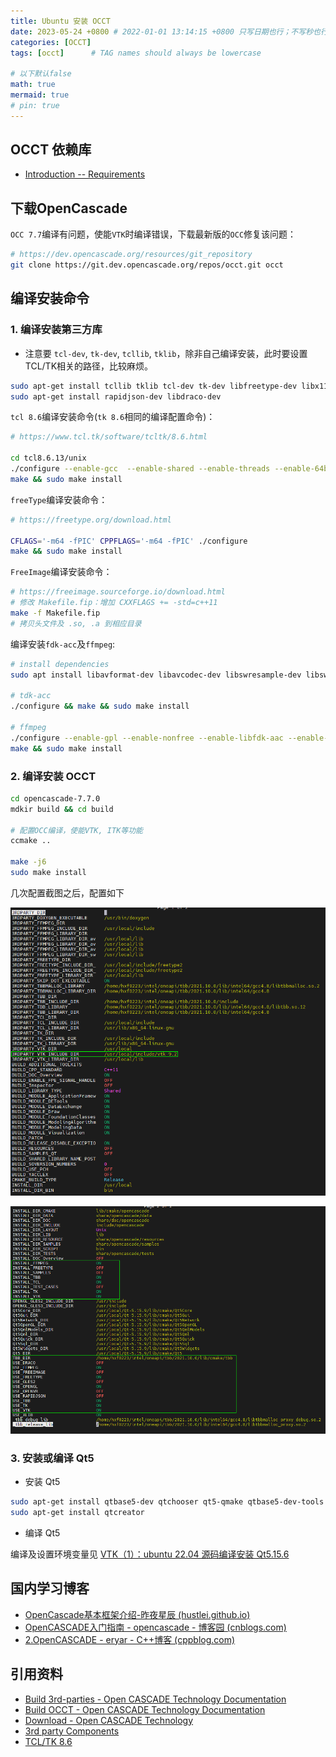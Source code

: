 ```yaml
---
title: Ubuntu 安装 OCCT
date: 2023-05-24 +0800 # 2022-01-01 13:14:15 +0800 只写日期也行；不写秒也行；这样也行 2022-03-09T00:55:42+08:00
categories: [OCCT]
tags: [occt]      # TAG names should always be lowercase

# 以下默认false
math: true
mermaid: true
# pin: true
---
```


## OCCT 依赖库

* [Introduction -- Requirements](https://dev.opencascade.org/doc/overview/html/index.html)

## 下载OpenCascade

`OCC 7.7`编译有问题，使能`VTK`时编译错误，下载最新版的`OCC`修复该问题：

```bash
# https://dev.opencascade.org/resources/git_repository
git clone https://git.dev.opencascade.org/repos/occt.git occt
```

## 编译安装命令

### 1. 编译安装第三方库

* 注意要 `tcl-dev`, `tk-dev`, `tcllib`, `tklib`，除非自己编译安装，此时要设置TCL/TK相关的路径，比较麻烦。

```bash
sudo apt-get install tcllib tklib tcl-dev tk-dev libfreetype-dev libx11-dev libgl1-mesa-dev libfreeimage-dev
sudo apt-get install rapidjson-dev libdraco-dev
```

`tcl 8.6`编译安装命令(`tk 8.6`相同的编译配置命令)：

```bash
# https://www.tcl.tk/software/tcltk/8.6.html

cd tcl8.6.13/unix
./configure --enable-gcc  --enable-shared --enable-threads --enable-64bit
make && sudo make install
```

`freeType`编译安装命令：

```bash
# https://freetype.org/download.html

CFLAGS='-m64 -fPIC' CPPFLAGS='-m64 -fPIC' ./configure
make && sudo make install
```

`FreeImage`编译安装命令：

```bash
# https://freeimage.sourceforge.io/download.html
# 修改 Makefile.fip：增加 CXXFLAGS += -std=c++11
make -f Makefile.fip
# 拷贝头文件及 .so, .a 到相应目录
```

编译安装`fdk-acc`及`ffmpeg`:

```bash
# install dependencies
sudo apt install libavformat-dev libavcodec-dev libswresample-dev libswscale-dev libavutil-dev libsdl1.2-dev libx264-dev nasm

# tdk-acc
./configure && make && sudo make install

# ffmpeg
./configure --enable-gpl --enable-nonfree --enable-libfdk-aac --enable-libx264 --enable-filter=delogo --enable-shared --enable-pthreads
make && sudo make install
```

### 2. 编译安装 OCCT

```bash
cd opencascade-7.7.0
mdkir build && cd build

# 配置OCC编译，使能VTK, ITK等功能
ccmake ..

make -j6
sudo make install
```

几次配置截图之后，配置如下

![ccmake1](/assets/images/occ/ccmake01.png)

![ccmake2](/assets/images/occ/ccmake02.png)

### 3. 安装或编译 Qt5

* 安装 Qt5

```bash
sudo apt-get install qtbase5-dev qtchooser qt5-qmake qtbase5-dev-tools
sudo apt-get install qtcreator
```

* 编译 Qt5

编译及设置环境变量见 [VTK（1）：ubuntu 22.04 源码编译安装 Qt5.15.6](https://www.cnblogs.com/vaughnhuang/articles/16678048.html)

## 国内学习博客

* [OpenCascade基本框架介绍-昨夜星辰 (hustlei.github.io)](https://hustlei.github.io/2014/10/opencascade-introduction-and-compile.html)
* [OpenCASCADE入门指南 - opencascade - 博客园 (cnblogs.com)](https://www.cnblogs.com/opencascade/p/OpenCASCADE_StartGuide.html)
* [2.OpenCASCADE - eryar - C++博客 (cppblog.com)](http://cppblog.com/eryar/category/17808.html?Show=All)

## 引用资料

* [Build 3rd-parties - Open CASCADE Technology Documentation](https://dev.opencascade.org/doc/overview/html/build_upgrade_building_3rdparty.html#build_3rdparty_linux)
* [Build OCCT - Open CASCADE Technology Documentation](https://dev.opencascade.org/doc/occt-7.6.0/overview/html/build_upgrade__building_occt.html#build_occt_win_cmake)
* [Download - Open CASCADE Technology](https://dev.opencascade.org/release)
* [3rd party Components](https://dev.opencascade.org/resources/download/3rd-party-components)
* [TCL/TK 8.6](https://www.tcl.tk/software/tcltk/download.html)